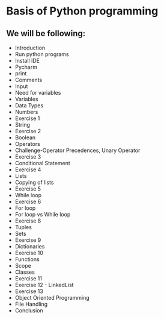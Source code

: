# Basis of Python programming

## We will be following:
* Introduction
* Run python programs
* Install IDE
* Pycharm
* print
* Comments
* Input
* Need for variables
* Variables
* Data Types
* Numbers
* Exercise 1
* String
* Exercise 2
* Boolean
* Operators
* Challenge-Operator Precedences, Unary Operator
* Exercise 3
* Conditional Statement
* Exercise 4
* Lists
* Copying of lists
* Exercise 5
* While loop
* Exercise 6
* For loop
* For loop vs While loop
* Exercise 8
* Tuples
* Sets
* Exercise 9
* Dictionaries
* Exercise 10
* Functions
* Scope
* Classes
* Exercise 11
* Exercise 12 - LinkedList
* Exercise 13
* Object Oriented Programming
* File Handling
* Conclusion